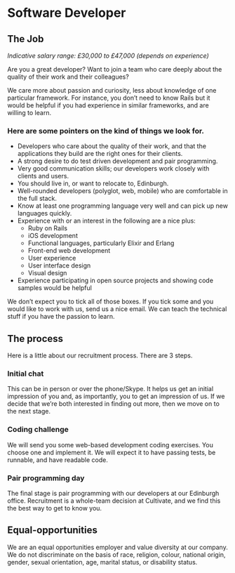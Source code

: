 # Software Developer

## The Job

_Indicative salary range:  £30,000 to £47,000 (depends on experience)_

Are you a great developer? Want to join a team who care deeply about the quality of their work and their colleagues?

We care more about passion and curiosity, less about knowledge of one particular framework. For instance, you don’t need to know Rails but it would be helpful if you had experience in similar frameworks, and are willing to learn.

### Here are some pointers on the kind of things we look for.

* Developers who care about the quality of their work, and that the applications they build are the right ones for their clients.
* A strong desire to do test driven development and pair programming.
* Very good communication skills; our developers work closely with clients and users.
* You should live in, or want to relocate to, Edinburgh.
* Well-rounded developers (polyglot, web, mobile) who are comfortable in the full stack.
* Know at least one programming language very well and can pick up new languages quickly.
* Experience with or an interest in the following are a nice plus:
    * Ruby on Rails
    * iOS development
    * Functional languages, particularly Elixir and Erlang
    * Front-end web development
    * User experience
    * User interface design
    * Visual design
* Experience participating in open source projects and showing code samples would be helpful

We don’t expect you to tick all of those boxes. If you tick some and you would like to work with us, send us a nice email. We can teach the technical stuff if you have the passion to learn.

## The process

Here is a little about our recruitment process. There are 3 steps.

### Initial chat

This can be in person or over the phone/Skype. It helps us get an initial impression of you and, as importantly, you to get an impression of us. If we decide that we’re both interested in finding out more, then we move on to the next stage.

### Coding challenge

We will send you some web-based development coding exercises. You choose one and implement it. We will expect it to have passing tests, be runnable, and have readable code.

### Pair programming day

The final stage is pair programming with our developers at our Edinburgh office. Recruitment is a whole-team decision at Cultivate, and we find this the best way to get to know you.

## Equal-opportunities

We are an equal opportunities employer and value diversity at our company. We do not discriminate on the basis of race, religion, colour, national origin, gender, sexual orientation, age, marital status, or disability status.
